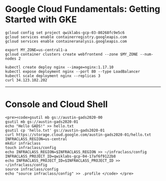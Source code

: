 # **Google Cloud Fundamentals: Getting Started with GKE**

```
gcloud config set project qwiklabs-gcp-03-80268fc9e5c6
gcloud services enable containerregistry.googleapis.com  
gcloud services enable containeranalysis.googleapis.com

export MY_ZONE=us-central1-a
gcloud container clusters create webfrontend --zone $MY_ZONE --num-nodes 2

kubectl create deploy nginx --image=nginx:1.17.10
kubectl expose deployment nginx --port 80 --type LoadBalancer
kubectl scale deployment nginx --replicas 3
curl 34.123.102.202
```
---------------------------------------------------------------------------------
# **Console and Cloud Shell**
```
<pre><code>gsutil mb gs://austin-gads2020-00
gsutil mb gs://austin-gads2020-01
echo "Hello GADS!" >> hello.txt
gsutil cp 'hello.txt' gs://austin-gads2020-01
curl https://storage.cloud.google.com/austin-gads2020-01/hello.txt
INFRACLASS_REGION=us-central
mkdir infraclass
touch infraclass/config
echo INFRACLASS_REGION=$INFRACLASS_REGION >> ~/infraclass/config
INFRACLASS_PROJECT_ID=qwiklabs-gcp-04-17af6f9122b8
echo INFRACLASS_PROJECT_ID=$INFRACLASS_PROJECT_ID >> ~/infraclass/config
source infraclass/config
echo "source infraclass/config" >> .profile </code> </pre>
```